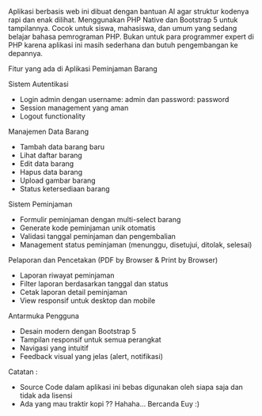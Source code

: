 Aplikasi berbasis web ini dibuat dengan bantuan AI agar struktur kodenya rapi dan enak dilihat.
Menggunakan PHP Native dan Bootstrap 5 untuk tampilannya.
Cocok untuk siswa, mahasiswa, dan umum yang sedang belajar bahasa pemrograman PHP. 
Bukan untuk para programmer expert di PHP karena aplikasi ini masih sederhana dan butuh pengembangan ke depannya.

Fitur yang ada di Aplikasi Peminjaman Barang

Sistem Autentikasi
- Login admin dengan username: admin dan password: password
- Session management yang aman
- Logout functionality

Manajemen Data Barang
- Tambah data barang baru
- Lihat daftar barang
- Edit data barang
- Hapus data barang
- Upload gambar barang
- Status ketersediaan barang

Sistem Peminjaman
- Formulir peminjaman dengan multi-select barang
- Generate kode peminjaman unik otomatis
- Validasi tanggal peminjaman dan pengembalian
- Management status peminjaman (menunggu, disetujui, ditolak, selesai)

Pelaporan dan Pencetakan (PDF by Browser & Print by Browser)
- Laporan riwayat peminjaman
- Filter laporan berdasarkan tanggal dan status
- Cetak laporan detail peminjaman
- View responsif untuk desktop dan mobile

Antarmuka Pengguna
- Desain modern dengan Bootstrap 5
- Tampilan responsif untuk semua perangkat
- Navigasi yang intuitif
- Feedback visual yang jelas (alert, notifikasi)

Catatan :
- Source Code dalam aplikasi ini bebas digunakan oleh siapa saja dan tidak ada lisensi
- Ada yang mau traktir kopi ?? Hahaha... Bercanda Euy :)


